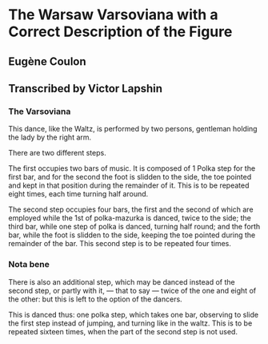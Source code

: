 ﻿# The Warsaw Varsoviana with a Correct Description of the Figure
## Eugène Coulon
## Transcribed by Victor Lapshin

### The Varsoviana


This dance, like the Waltz, is performed by two persons, gentleman holding the lady by the right arm.

There are two different steps.

The first occupies two bars of music. It is composed of 1 Polka step for the first bar, and for the second the foot is slidden to the side, the toe pointed and kept in that position during the remainder of it. This is to be repeated eight times, each time turning half around.

The second step occupies four bars, the first and the second of which are employed while the 1st of polka-mazurka is danced, twice to the side; the third bar, while one step of polka is danced, turning half round; and the forth bar, while the foot is slidden to the side, keeping the toe pointed during the remainder of the bar. This second step is to be repeated four times.

### Nota bene

There is also an additional step, which may be danced instead of the second step, or partly with it, — that to say — twice of the one and eight of the other: but this is left to the option of the dancers.

This is danced thus: one polka step, which takes one bar, observing to slide the first step instead of jumping, and turning like in the waltz. This is to be repeated sixteen times, when the part of the second step is not used.